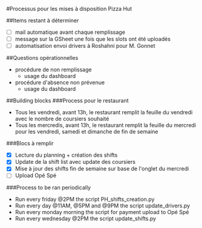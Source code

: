 #Processus pour les mises à disposition Pizza Hut

##Items restant à déterminer
- [ ] mail automatique avant chaque remplissage
- [ ] message sur la GSheet une fois que les slots ont été uploadés
- [ ] automatisation envoi drivers à Roshahni pour M. Gonnet

##Questions opérationnelles
* procédure de non remplissage
    - usage du dashboard
* procédure d'absence non prévenue
    - usage du dashboard

##Building blocks
###Process pour le restaurant
* Tous les vendredi, avant 13h, le restaurant remplit la feuille du vendredi avec le nombre de coursiers souhaité
* Tous les mercredis, avant 13h, le restaurant remplit la feuille du mercredi pour les vendredi, samedi et dimanche de fin de semaine

###Blocs à remplir 
- [x] Lecture du planning + création des shifts
- [x] Update de la shift list avec update des coursiers
- [x] Mise à jour des shifts fin de semaine sur base de l'onglet du mercredi
- [ ] Upload Opé Spé

###Process to be ran periodically
* Run every friday @2PM the script PH_shifts_creation.py
* Run every day @11AM, @5PM and @9PM the script update_drivers.py
* Run every monday morning the script for payment upload to Opé Spé
* Run every wednesday @2PM the script update_shifts.py

